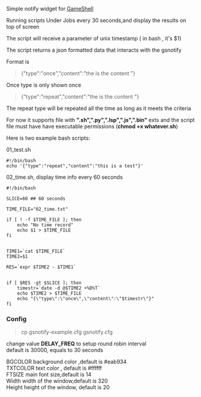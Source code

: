 Simple notify widget for [GameShell](https://www.clockworkpi.com/)

Running scripts Under Jobs every 30 seconds,and display the results on top of screen 

The script will receive a parameter of unix timestamp ( in bash , it's $1)

The script returns a json formatted data that interacts with the gsnotify

Format is

> {"type":"once","content":"the is the content "}

Once type is only shown once

> {"type":"repeat","content":"the is the content "}

The repeat type will be repeated all the time as long as it meets the criteria

For now it supports file with 
**".sh",".py",".lsp",".js",".bin"** exts
and the script file must have have executable permissions (**chmod +x whatever.sh**)


Here is two example bash scripts:

01\_test.sh

```
#!/bin/bash
echo '{"type":"repeat","content":"this is a test"}'
```

02\_time.sh, display time info every 60 seconds

```
#!/bin/bash

SLICE=60 ## 60 seconds

TIME_FILE="02_time.txt"

if [ ! -f $TIME_FILE ]; then
	echo "No time record"
	echo $1 > $TIME_FILE
fi


TIME1=`cat $TIME_FILE`
TIME2=$1

RES=`expr $TIME2 - $TIME1`


if [ $RES -gt $SLICE ]; then
	timestr=`date -d @$TIME2 +%D%T`
    echo $TIME2 > $TIME_FILE
	echo "{\"type\":\"once\",\"content\":\"$timestr\"}"
fi
```


### Config ###

> cp gsnotify-example.cfg gsnotify.cfg

change value **DELAY\_FREQ** to setup round robin interval  
default is 30000, equals to 30 seconds

BGCOLOR  background color ,default is #eab934   
TXTCOLOR text color , default is #ffffff  
FTSIZE  main font size,default is 14  
Width   width of the window,default is 320  
Height  height of the window, default is 20  


